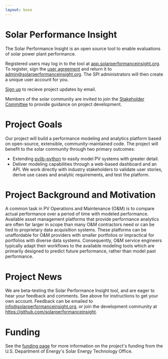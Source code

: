 ```yaml
---
layout: base
---
```


# Solar Performance Insight

The Solar Performance Insight is an open source tool to enable evaluations of solar power plant performance.

Registered users may log in to the tool at [app.solarperformanceinsight.org](https://app.solarperformanceinsight.org).
To register, sign the [user agreement](/assets/UArizona_Data_Use_Agreement_Power_Modeling.pdf) and return it to [admin@solarperformanceinsight.org](mailto:admin@solarperformanceinsight.org).
The SPI administrators will then create a unique user account for you.

[Sign up](/emaillist/) to recieve project updates by email.

Members of the solar community are invited to join the [Stakeholder Committee](/stakeholdercommittee) to
 provide guidance on project development.

# Project Goals

Our project will build a performance modeling and analytics platform based on open-source, extensible,
community-maintained code. The project will benefit to the solar community through two primary outcomes:
-  Extending [pvlib-python](https://github.com/pvlib/pvlib-python) to easily model PV systems with greater detail.
-  Deliver modeling capabilities through a web-based dashboard and an API.
We work directly with industry stakeholders to validate user stories, derive use cases and analytic requirements,
and test the platform.

# Project Background and Motivation

A common task in PV Operations and Maintenance (O&M) is to compare actual performance over a period of time
with modeled performance. Available asset management platforms that provide performance analytics are often
far larger in scope than many O&M contractors need or can be tied to proprietary data acquisition systems.
These platforms can be unaffordable for O&M providers with smaller portfolios or impractical for portfolios
with diverse data systems. Consequently, O&M service engineers typically adapt their workflows to the available
modeling tools which are primarily designed to predict future performance, rather than model past performance.

# Project News

We are beta-testing the Solar Performance Insight tool, and are eager to hear
your feedback and comments. See above for instructions to get your own account.
Feedback can be emailed to info@solarperformanceinsight.org, or join the development
community at https://github.com/solarperformanceinsight.

# Funding

See the [funding page](/about/funding) for more information on the project's funding from the U.S. Department of Energy's
Solar Energy Technology Office.

